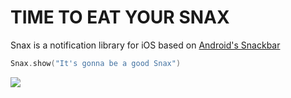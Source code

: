 # TIME TO EAT YOUR SNAX

Snax is a notification library for iOS based on [Android's Snackbar](https://www.google.com/design/spec/components/snackbars-toasts.html#snackbars-toasts-specs)


```swift
Snax.show("It's gonna be a good Snax")
```

![](https://www.dropbox.com/s/2oqgket9kd7h3vn/ezgif.com-crop.gif?dl=1)

